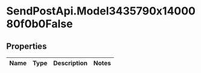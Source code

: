 # SendPostApi.Model3435790x1400080f0b0False

## Properties
Name | Type | Description | Notes
------------ | ------------- | ------------- | -------------


